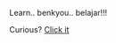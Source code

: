 Learn.. benkyou.. belajar!!!

Curious? [Click it](https://github.com/aditiadj/all-about-learning/projects/2)
